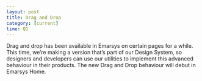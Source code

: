 ```yaml
---
layout: post
title: Drag and Drop
category: [current]
time: Q1
---
```


Drag and drop has been available in Emarsys on certain pages for a while. This time, we’re making a version that’s part of our Design System, so designers and developers can use our utilities to implement this advanced behaviour in their products.
The new Drag and Drop behaviour will debut in Emarsys Home.
